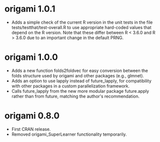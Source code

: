 # origami 1.0.1
* Adds a simple check of the current R version in the unit tests in the file
    tests/testthat/test-overall.R to use appropriate hard-coded values that
    depend on the R version. Note that these differ between R < 3.6.0 and
    R > 3.6.0 due to an important change in the default PRNG.

# origami 1.0.0
* Adds a new function folds2foldvec for easy conversion between the folds
    structure used by origami and other packages (e.g., glmnet).
* Adds an option to use lapply instead of future_lapply, for compatibility with
    other packages in a custom parallelization framework.
* Calls future_lapply from the new more modular package future.apply rather than
    from future, matching the author's recommendation.

# origami 0.8.0
* First CRAN release.
* Removed origami_SuperLearner functionality temporarily.

